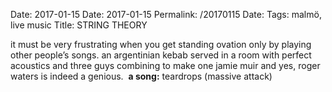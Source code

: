 Date: 2017-01-15
Date: 2017-01-15
Permalink: /20170115
Date: 
Tags: malmö, live music
Title: STRING THEORY
  
it must be very frustrating when you get standing ovation only by playing other people’s songs. an argentinian kebab served in a room with perfect acoustics and three guys combining to make one jamie muir and yes, roger waters is indeed a genious. 
**a song:** teardrops (massive attack)